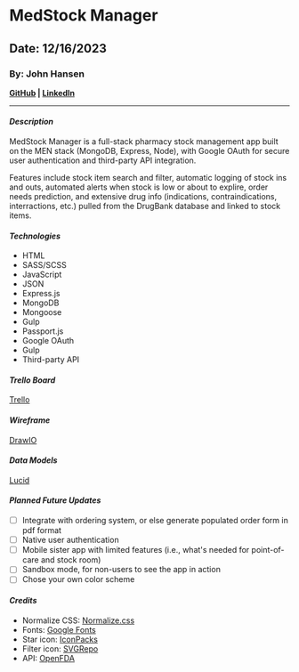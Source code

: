 # MedStock Manager
## Date: 12/16/2023
### By: John Hansen
**[GitHub](https://github.com/johnhansengit) | [LinkedIn](https://www.linkedin.com/in/jhansen-software-engineer/)**
***
#### **_Description_**
MedStock Manager is a full-stack pharmacy stock management app built on the MEN stack (MongoDB, Express, Node), with Google OAuth for secure user authentication and third-party API integration. 

Features include stock item search and filter, automatic logging of stock ins and outs, automated alerts when stock is low or about to explire, order needs prediction, and extensive drug info (indications, contraindications, interractions, etc.) pulled from the DrugBank database and linked to stock items.

#### **_Technologies_**
- HTML
- SASS/SCSS
- JavaScript
- JSON
- Express.js
- MongoDB
- Mongoose
- Gulp
- Passport.js
- Google OAuth
- Gulp
- Third-party API

#### **_Trello Board_**

[Trello](https://trello.com/invite/b/8U6cnzJz/ATTI0ff174408218be975cd5a9e9abc7c6c59CF0A10F/medstock-manager-project-planning)

#### **_Wireframe_**

[DrawIO](https://drive.google.com/file/d/1P9PnzKKFhuUitX9AcIqIVSzH63mpM0sx/view?usp=sharing)

#### **_Data Models_**

[Lucid](https://lucid.app/lucidchart/205ba7c6-727e-440e-a821-e8746256dd60/edit?viewport_loc=-1852%2C-962%2C3328%2C1592%2C0_0&invitationId=inv_e3e825f8-4607-4b50-9542-bbc2c148995c)

#### **_Planned Future Updates_**
- [ ] Integrate with ordering system, or else generate populated order form in pdf format
- [ ] Native user authentication
- [ ] Mobile sister app with limited features (i.e., what's needed for point-of-care and stock room)
- [ ] Sandbox mode, for non-users to see the app in action
- [ ] Chose your own color scheme

#### **_Credits_**
- Normalize CSS: [Normalize.css](https://cdnjs.com/libraries/normalize)
- Fonts: [Google Fonts](fonts.google.com)
- Star icon: [IconPacks](https://iconpacks.net/?utm_source=link-attribution&utm_content=7203)
- Filter icon: [SVGRepo](https://www.svgrepo.com/)
- API: [OpenFDA](https://open.fda.gov/)